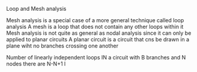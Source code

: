 Loop and Mesh analysis

Mesh analysis is a special case of a more general technique called loop analysis
A mesh is a loop that does not contain any other loops within it
Mesh analysis is not quite as general as nodal analysis since it can only be applied to planar circuits
A planar circuit is a circuit that cns be drawn in a plane wiht no branches crossing one another

Number of linearly independent loops
	IN a circuit with B branches and N nodes there are N-N+1 l